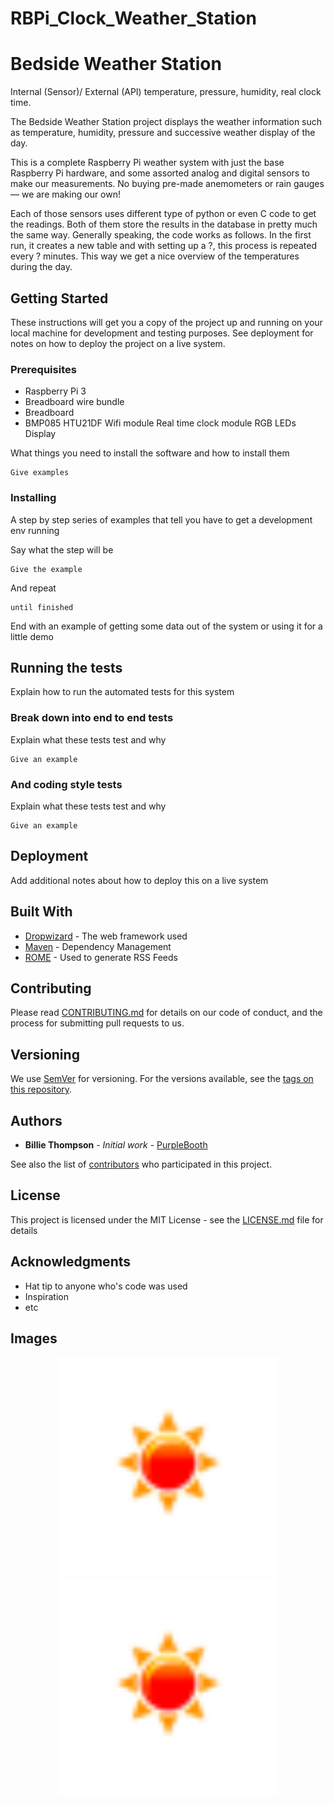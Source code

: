 # RBPi_Clock_Weather_Station

# Bedside Weather Station

Internal (Sensor)/ External (API) temperature, pressure, humidity, real clock time.

The Bedside Weather Station project displays the weather information such as temperature, humidity, pressure and successive weather display of the day.

This is a complete Raspberry Pi weather system with just the base Raspberry Pi hardware, and some assorted analog and digital sensors to make our measurements. No buying pre-made anemometers or rain gauges — we are making our own!

Each of those sensors uses different type of python or even C code to get the readings. Both of them store the results in the database in pretty much the same way. Generally speaking, the code works as follows. In the first run, it creates a new table and with setting up a ?, this process is repeated every ? minutes. This way we get a nice overview of the temperatures during the day.


## Getting Started

These instructions will get you a copy of the project up and running on your local machine for development and testing purposes. See deployment for notes on how to deploy the project on a live system.

### Prerequisites

* Raspberry Pi 3 
* Breadboard wire bundle
* Breadboard
* BMP085
HTU21DF
Wifi module
Real time clock module
RGB LEDs
Display

What things you need to install the software and how to install them

```
Give examples
```

### Installing

A step by step series of examples that tell you have to get a development env running

Say what the step will be

```
Give the example
```

And repeat

```
until finished
```

End with an example of getting some data out of the system or using it for a little demo

## Running the tests

Explain how to run the automated tests for this system

### Break down into end to end tests

Explain what these tests test and why

```
Give an example
```

### And coding style tests

Explain what these tests test and why

```
Give an example
```

## Deployment

Add additional notes about how to deploy this on a live system

## Built With

* [Dropwizard](http://www.dropwizard.io/1.0.2/docs/) - The web framework used
* [Maven](https://maven.apache.org/) - Dependency Management
* [ROME](https://rometools.github.io/rome/) - Used to generate RSS Feeds

## Contributing

Please read [CONTRIBUTING.md](https://gist.github.com/PurpleBooth/b24679402957c63ec426) for details on our code of conduct, and the process for submitting pull requests to us.

## Versioning

We use [SemVer](http://semver.org/) for versioning. For the versions available, see the [tags on this repository](https://github.com/your/project/tags). 

## Authors

* **Billie Thompson** - *Initial work* - [PurpleBooth](https://github.com/PurpleBooth)

See also the list of [contributors](https://github.com/your/project/contributors) who participated in this project.

## License

This project is licensed under the MIT License - see the [LICENSE.md](LICENSE.md) file for details

## Acknowledgments

* Hat tip to anyone who's code was used
* Inspiration
* etc

## Images
<p align="center">
  <img src="https://github.com/JOguino/RBPi_Clock_Weather_Station/blob/master/icons/01d.png?raw=true" width="350"/>
  <img src="https://github.com/JOguino/RBPi_Clock_Weather_Station/blob/master/icons/01d.png?raw=true" width="350"/>
</p>
